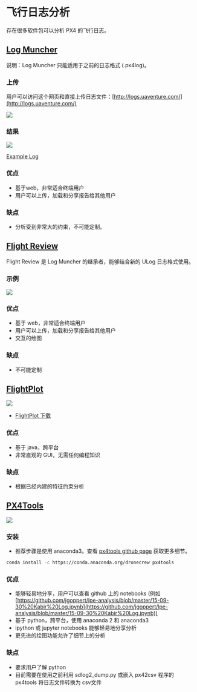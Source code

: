 # 飞行日志分析

存在很多软件包可以分析 PX4 的飞行日志。

## [Log Muncher](http://logs.uaventure.com)

说明：Log Muncher 只能适用于之前的日志格式 (.px4log)。

### 上传

用户可以访问这个网页和直接上传日志文件：[http://logs.uaventure.com/](http://logs.uaventure.com/)

![](images/flight_log_analysis/logmuncher.png)

### 结果

![](images/flight_log_analysis/log-muncher-result.png)

[Example Log](http://logs.uaventure.com/view/KwTFDaheRueMNmFRJQ3huH)

### 优点
* 基于web，非常适合终端用户  
* 用户可以上传，加载和分享报告给其他用户

### 缺点
* 分析受到非常大的约束，不可能定制。


## [Flight Review](http://logs.px4.io)

Flight Review 是 Log Muncher 的继承者，能够结合新的 ULog 日志格式使用。

### 示例
![](images/flight_log_analysis/flight-review-example.png)

### 优点
* 基于 web，非常适合终端用户
* 用户可以上传，加载和分享报告给其他用户
* 交互的绘图

### 缺点
* 不可能定制


## [FlightPlot](https://github.com/PX4/FlightPlot)

![](https://pixhawk.org/_media/dev/flightplot-0.2.16-screenshot.png)

* [FlightPlot 下载](https://s3.amazonaws.com/flightplot/releases/latest.html)

### 优点
* 基于 java，跨平台
* 非常直观的 GUI，无需任何编程知识

### 缺点
* 根据已经内建的特征约束分析

## [PX4Tools](https://github.com/dronecrew/px4tools)

![](images/flight_log_analysis/px4tools.png)

### 安装

* 推荐步骤是使用 anaconda3。查看 [px4tools github page](https://github.com/dronecrew/px4tools) 获取更多细节。

```bash
conda install -c https://conda.anaconda.org/dronecrew px4tools
```

### 优点
* 能够轻易地分享，用户可以查看 github 上的 notebooks (例如 [https://github.com/jgoppert/lpe-analysis/blob/master/15-09-30%20Kabir%20Log.ipynb](https://github.com/jgoppert/lpe-analysis/blob/master/15-09-30%20Kabir%20Log.ipynb))
* 基于 python，跨平台，使用 anaconda 2 和 anaconda3
* ipython 或 jupyter notebooks 能够轻易地分享分析
* 更先进的绘图功能允许了细节上的分析

### 缺点
* 要求用户了解 python
* 目前需要在使用之前利用 sdlog2_dump.py 或嵌入 px42csv 程序的 px4tools 将日志文件转换为 csv文件
